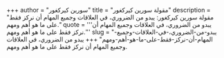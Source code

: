 +++
author = "سورين كيركغور"
title = "مقولة سورين كيركغور"
description = "مقولة سورين كيركغور: يبدو من الضروري، في العلاقات وجميع المهام أن نركز فقط على ما هو أهم ومهم."
quote = '''يبدو من الضروري، في العلاقات وجميع المهام أن نركز فقط على ما هو أهم ومهم.'''
slug = "يبدو-من-الضروري،-في-العلاقات-وجميع-المهام-أن-نركز-فقط-على-ما-هو-أهم-ومهم"
+++
يبدو من الضروري، في العلاقات وجميع المهام أن نركز فقط على ما هو أهم ومهم.
